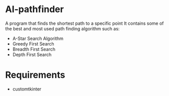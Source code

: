 # AI-pathfinder
A program that finds the shortest path to a specific point
It contains some of the best and most used path finding algorithm such as:
* A-Star Search Algorithm
* Greedy First Search
* Breadth First Search
* Depth First Search

# Requirements
* customtkinter
